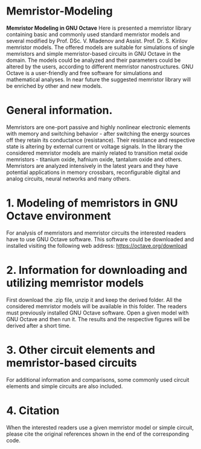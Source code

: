 # Memristor-Modeling
**Memristor Modeling in GNU Octave**
Here is presented a memristor library containing basic and commonly used standard memristor models and several modified by Prof. DSc. V. Mladenov and Assist. Prof. Dr. S. Kirilov memristor models. 
The offered models are suitable for simulations of single memristors and simple memristor-based circuits in GNU Octave in the domain. The models could be analyzed and their parameters could be altered by the users, according to different memristor nanostructures. GNU Octave is a user-friendly and free software for simulations and mathematical analyses.
In near future the suggested memristor library will be enriched by other and new models. 
# General information. 
Memristors are one-port passive and highly nonlinear electronic elements with memory and switching behavior - after switching the energy sources off they retain its conductance (resistance). Their resistance and respective state is altering by external current or voltage signals. In the library the considered memristor models are mainly related to transition metal oxide memristors - titanium oxide, hafnium oxide, tantalum oxide and others. Memristors are analyzed intensively in the latest years and they have potential applications in memory crossbars, reconfigurable digital and analog circuits, neural networks and many others.
# 1. Modeling of memristors in GNU Octave environment
For analysis of memristors and memristor circuits the interested readers have to use GNU Octave software. This software could be downloaded and installed visiting the following web address: https://octave.org/download 
# 2. Information for downloading and utilizing memristor models
First download the .zip file, unzip it and keep the derived folder. All the considered memristor models will be available in this folder. The readers must previously installed GNU Octave software. Open a given model with GNU Octave and then run it. The results and the respective figures will be derived after a short time.
# 3. Other circuit elements and memristor-based circuits
For additional information and comparisons, some commonly used circuit elements and simple circuits are also included.
# 4. Citation
When the interested readers use a given memristor model or simple circuit, please cite the original references shown in the end of the corresponding code.

